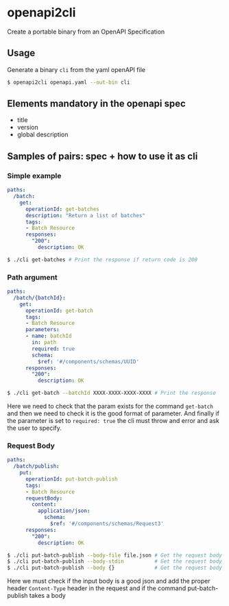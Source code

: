 # openapi2cli
Create a portable binary from an OpenAPI Specification

## Usage

Generate a binary `cli` from the yaml openAPI file

```sh
$ openapi2cli openapi.yaml --out-bin cli
```

## Elements mandatory in the openapi spec

* title
* version
* global description

## Samples of pairs: spec + how to use it as cli

### Simple example

```yml
paths:
  /batch:
    get:
      operationId: get-batches
      description: "Return a list of batches"
      tags:
      - Batch Resource
      responses:
        "200":
          description: OK
```

```sh
$ ./cli get-batches # Print the response if return code is 200
```

### Path argument

```yml
paths:
  /batch/{batchId}:
    get:
      operationId: get-batch
      tags:
      - Batch Resource
      parameters:
      - name: batchId
        in: path
        required: true
        schema:
          $ref: '#/components/schemas/UUID'
      responses:
        "200":
          description: OK
```

```sh
$ ./cli get-batch --batchId XXXX-XXXX-XXXX-XXXX # Print the response
```

Here we need to check that the param exists for the command `get-batch`
and then we need to check it is the good format of parameter.
And finally if the parameter is set to `required: true` the cli must throw
and error and ask the user to specify.


### Request Body

```yml
paths:
  /batch/publish:
    put:
      operationId: put-batch-publish
      tags:
      - Batch Resource
      requestBody:
        content:
          application/json:
            schema:
              $ref: '#/components/schemas/Request3'
      responses:
        "200":
          description: OK
```

```sh
$ ./cli put-batch-publish --body-file file.json # Get the request body from the file: file.json
$ ./cli put-batch-publish --body-stdin          # Get the request body from stdin
$ ./cli put-batch-publish --body {}             # Get the request body from the argument
```

Here we must check if the input body is a good json
and add the proper header `Content-Type` header in the request
and if the command put-batch-publish takes a body
